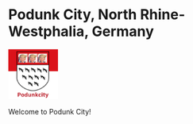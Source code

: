 # Podunk City, North Rhine-Westphalia, Germany

<img src="Docusaurus/static/img/podunk2.jpg" style="width:100px;">

Welcome to Podunk City!

